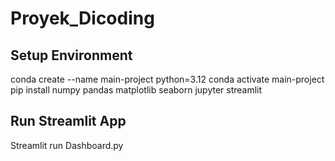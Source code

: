 # Proyek_Dicoding

## Setup Environment
conda create --name main-project python=3.12
conda activate main-project
pip install numpy pandas matplotlib seaborn jupyter streamlit

## Run Streamlit App
Streamlit run Dashboard.py
